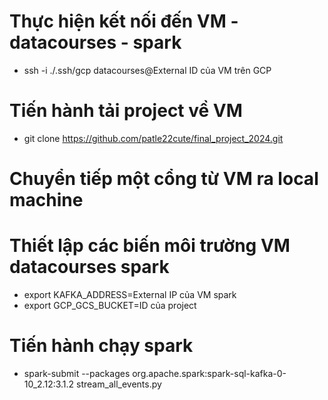 # Thực hiện kết nối đến VM - datacourses - spark
- ssh -i ./.ssh/gcp datacourses@External ID của VM trên GCP

# Tiến hành tải project về VM
- git clone https://github.com/patle22cute/final_project_2024.git

# Chuyển tiếp một cổng từ VM ra local machine

# Thiết lập các biến môi trường VM datacourses spark
- export KAFKA_ADDRESS=External IP của VM spark 
- export GCP_GCS_BUCKET=ID của project

# Tiến hành chạy spark
- spark-submit --packages org.apache.spark:spark-sql-kafka-0-10_2.12:3.1.2 stream_all_events.py